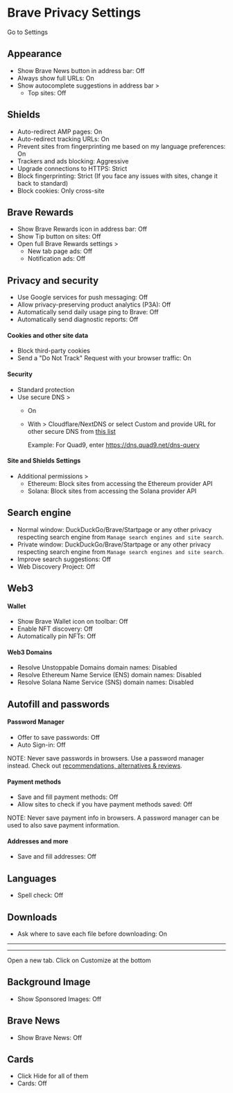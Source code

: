 # Brave Privacy Settings

Go to Settings



## Appearance
- Show Brave News button in address bar: Off
- Always show full URLs: On
- Show autocomplete suggestions in address bar >
  - Top sites: Off



## Shields
- Auto-redirect AMP pages: On
- Auto-redirect tracking URLs: On
- Prevent sites from fingerprinting me based on my language preferences: On
- Trackers and ads blocking: Aggressive
- Upgrade connections to HTTPS: Strict
- Block fingerprinting: Strict (If you face any issues with sites, change it back to standard)
- Block cookies: Only cross-site



## Brave Rewards
- Show Brave Rewards icon in address bar: Off
- Show Tip button on sites: Off
- Open full Brave Rewards settings > 
  - New tab page ads: Off
  - Notification ads: Off



## Privacy and security
- Use Google services for push messaging: Off
- Allow privacy-preserving product analytics (P3A): Off
- Automatically send daily usage ping to Brave: Off
- Automatically send diagnostic reports: Off

#### Cookies and other site data
- Block third-party cookies
- Send a "Do Not Track" Request with your browser traffic: On

#### Security
- Standard protection
- Use secure DNS >
  - On
  - With > Cloudflare/NextDNS or select Custom and provide URL for other secure DNS from [this list](https://www.privacyguides.org/dns/)

    Example: For Quad9, enter https://dns.quad9.net/dns-query

#### Site and Shields Settings
- Additional permissions >
  - Ethereum: Block sites from accessing the Ethereum provider API
  - Solana: Block sites from accessing the Solana provider API



## Search engine
- Normal window: DuckDuckGo/Brave/Startpage or any other 
privacy respecting search engine from `Manage search engines and site search`.
- Private window: DuckDuckGo/Brave/Startpage or any other 
privacy respecting search engine from `Manage search engines and site search`.
- Improve search suggestions: Off
- Web Discovery Project: Off



## Web3

#### Wallet
- Show Brave Wallet icon on toolbar: Off
- Enable NFT discovery: Off
- Automatically pin NFTs: Off

#### Web3 Domains
- Resolve Unstoppable Domains domain names: Disabled
- Resolve Ethereum Name Service (ENS) domain names: Disabled
- Resolve Solana Name Service (SNS) domain names: Disabled



## Autofill and passwords

#### Password Manager
- Offer to save passwords: Off
- Auto Sign-in: Off

NOTE: Never save passwords in browsers. Use a password manager instead. Check out [recommendations, alternatives & reviews](https://github.com/StellarSand/privacy-settings#recommendations-alternatives--reviews).

#### Payment methods
- Save and fill payment methods: Off
- Allow sites to check if you have payment methods saved: Off

NOTE: Never save payment info in browsers. A password manager can be used to also save payment information.

#### Addresses and more
- Save and fill addresses: Off



## Languages
- Spell check: Off



## Downloads
- Ask where to save each file before downloading: On


---
---


Open a new tab. Click on Customize at the bottom

## Background Image
- Show Sponsored Images: Off



## Brave News
- Show Brave News: Off



## Cards
- Click Hide for all of them
- Cards: Off
